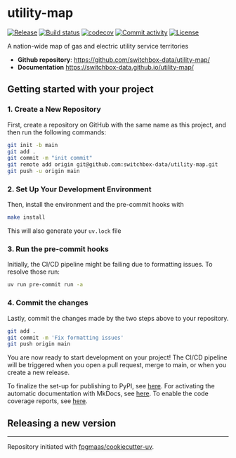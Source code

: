 # utility-map

[![Release](https://img.shields.io/github/v/release/switchbox-data/utility-map)](https://img.shields.io/github/v/release/switchbox-data/utility-map)
[![Build status](https://img.shields.io/github/actions/workflow/status/switchbox-data/utility-map/main.yml?branch=main)](https://github.com/switchbox-data/utility-map/actions/workflows/main.yml?query=branch%3Amain)
[![codecov](https://codecov.io/gh/switchbox-data/utility-map/branch/main/graph/badge.svg)](https://codecov.io/gh/switchbox-data/utility-map)
[![Commit activity](https://img.shields.io/github/commit-activity/m/switchbox-data/utility-map)](https://img.shields.io/github/commit-activity/m/switchbox-data/utility-map)
[![License](https://img.shields.io/github/license/switchbox-data/utility-map)](https://img.shields.io/github/license/switchbox-data/utility-map)

A nation-wide map of gas and electric utility service territories

- **Github repository**: <https://github.com/switchbox-data/utility-map/>
- **Documentation** <https://switchbox-data.github.io/utility-map/>

## Getting started with your project

### 1. Create a New Repository

First, create a repository on GitHub with the same name as this project, and then run the following commands:

```bash
git init -b main
git add .
git commit -m "init commit"
git remote add origin git@github.com:switchbox-data/utility-map.git
git push -u origin main
```

### 2. Set Up Your Development Environment

Then, install the environment and the pre-commit hooks with

```bash
make install
```

This will also generate your `uv.lock` file

### 3. Run the pre-commit hooks

Initially, the CI/CD pipeline might be failing due to formatting issues. To resolve those run:

```bash
uv run pre-commit run -a
```

### 4. Commit the changes

Lastly, commit the changes made by the two steps above to your repository.

```bash
git add .
git commit -m 'Fix formatting issues'
git push origin main
```

You are now ready to start development on your project!
The CI/CD pipeline will be triggered when you open a pull request, merge to main, or when you create a new release.

To finalize the set-up for publishing to PyPI, see [here](https://fpgmaas.github.io/cookiecutter-uv/features/publishing/#set-up-for-pypi).
For activating the automatic documentation with MkDocs, see [here](https://fpgmaas.github.io/cookiecutter-uv/features/mkdocs/#enabling-the-documentation-on-github).
To enable the code coverage reports, see [here](https://fpgmaas.github.io/cookiecutter-uv/features/codecov/).

## Releasing a new version



---

Repository initiated with [fpgmaas/cookiecutter-uv](https://github.com/fpgmaas/cookiecutter-uv).
